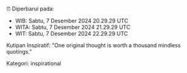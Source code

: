 ⏰ Diperbarui pada:
- WIB: Sabtu, 7 Desember 2024 20.29.29 UTC
- WITA: Sabtu, 7 Desember 2024 21.29.29 UTC
- WIT: Sabtu, 7 Desember 2024 22.29.29 UTC

Kutipan Inspiratif:
"One original thought is worth a thousand mindless quotings."


Kategori: inspirational

